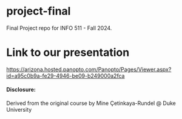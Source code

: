 # project-final

Final Project repo for INFO 511 - Fall 2024.

# Link to our presentation
https://arizona.hosted.panopto.com/Panopto/Pages/Viewer.aspx?id=a95c0b9a-fe29-4946-be09-b249000a2fca

#### Disclosure:
Derived from the original course by Mine Çetinkaya-Rundel @ Duke University
